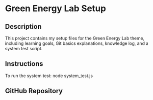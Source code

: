 # Green Energy Lab Setup

## Description
This project contains my setup files for the Green Energy Lab theme, including learning goals, Git basics explanations, knowledge log, and a system test script.

## Instructions
To run the system test: node system_test.js


## GitHub Repository